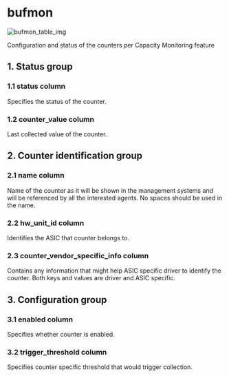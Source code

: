 # bufmon

![bufmon_table_img](http://www.plantuml.com/plantuml/img/SoWkIImgAStDuIf8JCvEJ4zLK0hApozH24bCoaajLbAevb80WkISnE9YXQJIjDpyF0KR6mMD49sSpFICalIYrDGyJGKxEwvQBY1mICrB0Ha5)

Configuration and status of the counters per Capacity Monitoring feature

## 1. Status group

### 1.1 status column

Specifies the status of the counter.

### 1.2 counter_value column

Last collected value of the counter.

## 2. Counter identification group

### 2.1 name column

Name of the counter as it will be shown in the management systems and will be
referenced by all the interested agents. No spaces should be used in the name.

### 2.2 hw_unit_id column

Identifies the ASIC that counter belongs to.

### 2.3 counter_vendor_specific_info column

Contains any information that might help ASIC specific driver to identify the
counter. Both keys and values are driver and ASIC specific.

## 3. Configuration group

### 3.1 enabled column

Specifies whether counter is enabled.

### 3.2 trigger_threshold column

Specifies counter specific threshold that would trigger collection.

